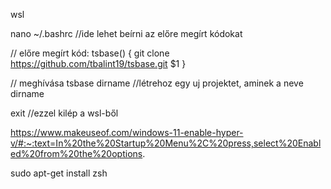 wsl

nano ~/.bashrc    //ide lehet beírni az előre megírt kódokat 

// előre megírt kód:
tsbase() {
        git clone https://github.com/tbalint19/tsbase.git $1
}

// meghívása 
tsbase dirname    //létrehoz egy uj projektet, aminek a neve dirname

exit     //ezzel kilép a wsl-ből



https://www.makeuseof.com/windows-11-enable-hyper-v/#:~:text=In%20the%20Startup%20Menu%2C%20press,select%20Enabled%20from%20the%20options.

sudo apt-get install zsh


